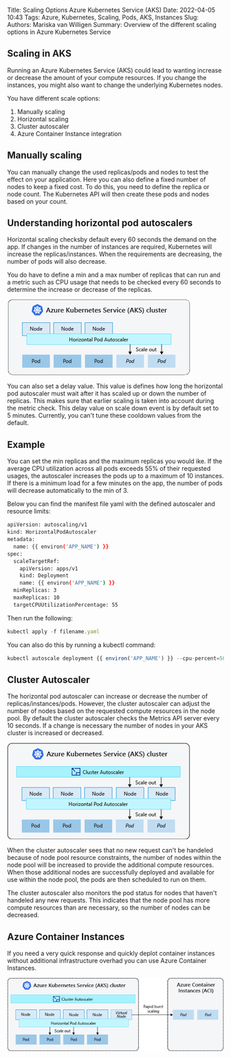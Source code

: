 Title: Scaling Options Azure Kubernetes Service (AKS)
Date: 2022-04-05 10:43
Tags: Azure, Kubernetes, Scaling, Pods, AKS, Instances
Slug: 
Authors: Mariska van Willigen
Summary: Overview of the different scaling options in Azure Kubernetes Service

## Scaling in AKS
Running an Azure Kubernetes Service (AKS) could lead to wanting increase or decrease the amount of your compute resources. If you change the instances, you might also want to change the underlying Kubernetes nodes.

You have different scale options:
1. Manually scaling
2. Horizontal scaling
3. Cluster autoscaler
4. Azure Container Instance integration

## Manually scaling
You can manually change the used replicas/pods and nodes to test the effect on your application. Here you can also define a fixed number of nodes to keep a fixed cost. To do this, you need to define the replica or node count. The Kubernetes API will then create these pods and nodes based on your count.

## Understanding horizontal pod autoscalers
Horizontal scaling checksby default every 60 seconds the demand on the app. If changes in the number of instances are required, Kubernetes will increase the replicas/instances. 
When the requirements are decreasing, the number of pods will also decrease.

You do have to define a min and a max number of replicas that can run and a metric such as CPU usage that needs to be checked every 60 seconds to determine the increase or decrease of the replicas.

![](/images/horizontal-pod-autoscaling.png)

You can also set a delay value. This value is defines how long the horizontal pod autoscaler must wait after it has scaled up or down the number of replicas. This makes sure that earlier scaling is taken into account during the metric check. 
This delay value on scale down event is by default set to 5 minutes. Currently, you can't tune these cooldown values from the default.

## Example
You can set the min replicas and the maximum replicas you would ike. If the average CPU utilization across all pods exceeds 55% of their requested usages, the autoscaler increases the pods up to a maximum of 10 instances.
If there is a minimum load for a few minutes on the app, the number of pods will decrease automatically to the min of 3. 

Below you can find the manifest file yaml with the defined autoscaler and resource limits:
``` sh
apiVersion: autoscaling/v1
kind: HorizontalPodAutoscaler
metadata:
  name: {{ environ('APP_NAME') }}
spec:
  scaleTargetRef:
    apiVersion: apps/v1
    kind: Deployment
    name: {{ environ('APP_NAME') }}
  minReplicas: 3
  maxReplicas: 10
  targetCPUUtilizationPercentage: 55
```

Then run the following:
```js
kubectl apply -f filename.yaml
```

You can also do this by running a kubectl command:
```js
kubectl autoscale deployment {{ environ('APP_NAME') }} --cpu-percent=50 --min=3 --max=10
```
## Cluster Autoscaler

The horizontal pod autoscaler can increase or decrease the number of replicas/instances/pods. However, the cluster autoscaler can adjust the number of nodes based on the requested compute resources in the node pool. By default the cluster autoscaler checks the Metrics API server every 10 seconds. If a change is necessary the number of nodes in your AKS cluster is increased or decreased. 

![](/images/cluster-autoscaler.png)

When the cluster autoscaler sees that no new request can't be handeled because of node pool resource constraints, the number of nodes within the node pool will be increased to provide the additional compute resources. When those additional nodes are successfully deployed and available for use within the node pool, the pods are then scheduled to run on them.

The cluster autoscaler also monitors the pod status for nodes that haven't handeled any new requests. This indicates that the node pool has more compute resources than are necessary, so the number of nodes can be decreased.

## Azure Container Instances
If you need a very quick response and quickly deplot container instances without additional infrastructure overhad you can use Azure Container Instances. 

![](/images/burst-scaling.png)

